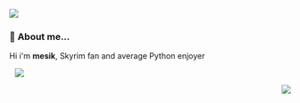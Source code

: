 <a href= "https://discord.com/users/563718132863074324"><img align="left" src="https://lanyard-profile-readme.vercel.app/api/563718132863074324?bg=00000000" /></a>
  <br>
### 🖖 **About me...**


 Hi i'm **mesik**, Skyrim fan and average Python enjoyer
 
<img align="center" style="position:relative; left:10px;" src="https://github-readme-stats.vercel.app/api/top-langs/?username=mesiik&layout=compact&title_color=2ecc71&icon_color=79ff97&text_color=9f9f9f&bg_color=151515">
  
<a href="https://discord.com/oauth2/authorize?client_id=758384737458323466&permissions=8&scope=bot"><img align="right" src="https://komarev.com/ghpvc/?username=mesiik&color=2f3136">
<!-- 
  
<img align="right" src="https://discordapp.com/api/guilds/750122220147310683/widget.png?style=banner2" alt="Discord Banner 2"/> -->
